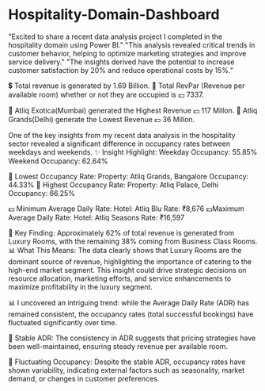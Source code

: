# Hospitality-Domain-Dashboard

"Excited to share a recent data analysis project I completed in the hospitality domain using Power BI."
"This analysis revealed critical trends in customer behavior, helping to optimize marketing strategies and improve service delivery."
"The insights derived have the potential to increase customer satisfaction by 20% and reduce operational costs by 15%."

💲 Total revenue is generated by 1.69 Billion.
🔲 Total RevPar (Revenue per available room) whether or not they are occupied is 💵 7337.

🔺 Atliq Exotica(Mumbai) generated the Highest Revenue 💵 117 Millon.
🔻 Atliq Grands(Delhi) generate the Lowest Revenue 💵 36 Millon.

One of the key insights from my recent data analysis in the hospitality sector revealed a significant difference in occupancy rates between weekdays and weekends.
✨ Insight Highlight:
Weekday Occupancy: 55.85%
Weekend Occupancy: 62.64%

🏨 Lowest Occupancy Rate:
Property: Atliq Grands, Bangalore
Occupancy: 44.33%
🏨 Highest Occupancy Rate:
Property: Atliq Palace, Delhi
Occupancy: 66.25%

💵 Minimum Average Daily Rate:
Hotel: Atliq Blu
Rate: ₹8,676
💵Maximum Average Daily Rate:
Hotel: Atliq Seasons
Rate: ₹16,597

💼 Key Finding: Approximately 62% of total revenue is generated from Luxury Rooms, with the remaining 38% coming from Business Class Rooms.
📊 What This Means: The data clearly shows that Luxury Rooms are the dominant source of revenue, highlighting the importance of catering to the high-end market segment. This insight could drive strategic decisions on resource allocation, marketing efforts, and service enhancements to maximize profitability in the luxury segment.

📊 I uncovered an intriguing trend: while the Average Daily Rate (ADR) has remained consistent, the occupancy rates (total successful bookings) have fluctuated significantly over time.

📌 Stable ADR: The consistency in ADR suggests that pricing strategies have been well-maintained, ensuring steady revenue per available room.

📌 Fluctuating Occupancy: Despite the stable ADR, occupancy rates have shown variability, indicating external factors such as seasonality, market demand, or changes in customer preferences.
